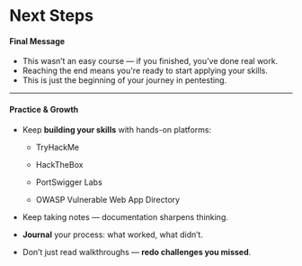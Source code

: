 # Next Steps

#### Final Message

- This wasn’t an easy course — if you finished, you’ve done real work.
- Reaching the end means you're ready to start applying your skills.
- This is just the beginning of your journey in pentesting.
    
---
#### Practice & Growth

- Keep **building your skills** with hands-on platforms:
    
    - TryHackMe
        
    - HackTheBox
        
    - PortSwigger Labs
        
    - OWASP Vulnerable Web App Directory
        
- Keep taking notes — documentation sharpens thinking.
    
- **Journal** your process: what worked, what didn’t.
    
- Don’t just read walkthroughs — **redo challenges you missed**.